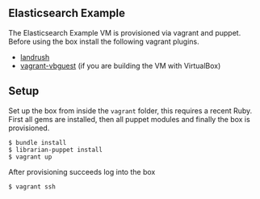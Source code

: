 Elasticsearch Example
---------------------

The Elasticsearch Example VM is provisioned via vagrant and puppet.
Before using the box install the following vagrant plugins.

* [landrush](https://github.com/phinze/landrush)
* [vagrant-vbguest](https://github.com/dotless-de/vagrant-vbguest) (if you are building the VM with VirtualBox)


## Setup

Set up the box from inside the `vagrant` folder, this requires a recent Ruby. First all gems are installed, then all puppet modules and finally the box is provisioned.

```
$ bundle install
$ librarian-puppet install
$ vagrant up
```

After provisioning succeeds log into the box

```
$ vagrant ssh
```
